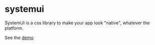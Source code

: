 # systemui
SystemUI is a css library to make your app look "native", whatever the platform.

See the [demo](demo.html)
